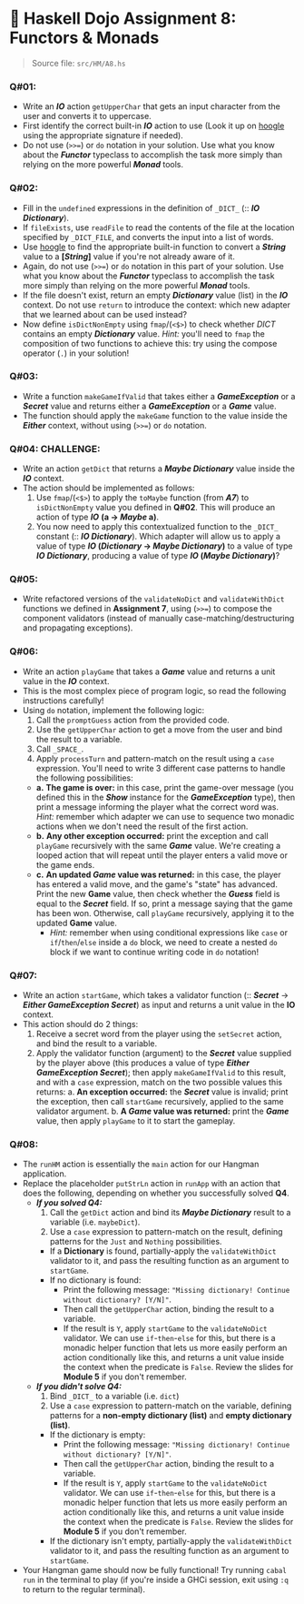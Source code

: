# 🥷 **Haskell Dojo Assignment 8: Functors & Monads**

>Source file: `src/HM/A8.hs`

### **Q#01**:
  * Write an ***IO*** action `getUpperChar` that gets an input character from the user and converts it to uppercase.
  * First identify the correct built-in ***IO*** action to use (Look it up on [hoogle](https://hoogle.haskell.org) using the appropriate signature if needed).
  * Do not use (`>>=`) or `do` notation in your solution. Use what you know about the ***Functor*** typeclass to accomplish the task more simply than relying on the more powerful ***Monad*** tools.

### **Q#02**:
  * Fill in the `undefined` expressions in the definition of `_DICT_` (:: ***IO Dictionary***).
  * If `fileExists`, use `readFile` to read the contents of the file at the location specified by `_DICT_FILE`, and converts the input into a list of words.
  * Use [hoogle](https://hoogle.haskell.org) to find the appropriate built-in function to convert a ***String*** value to a **[*String*]** value if you're not already aware of it.
  * Again, do not use (`>>=`) or `do` notation in this part of your solution. Use what you know about the ***Functor*** typeclass to accomplish the task more simply than relying on the more powerful ***Monad*** tools.
  * If the file doesn't exist, return an empty ***Dictionary*** value (list) in the ***IO*** context. Do not use `return` to introduce the context: which new adapter that we learned about can be used instead?
  * Now define `isDictNonEmpty` using `fmap`/(`<$>`) to check whether _DICT_ contains an empty ***Dictionary*** value. *Hint:* you'll need to `fmap` the composition of two functions to achieve this: try using the compose operator (`.`) in your solution!

### **Q#03**:
  * Write a function `makeGameIfValid` that takes either a ***GameException*** or a ***Secret*** value and returns either a ***GameException*** or a ***Game*** value.
  * The function should apply the `makeGame` function to the value inside the ***Either*** context, without using (`>>=`) or `do` notation.

### **Q#04: CHALLENGE**:
  * Write an action `getDict` that returns a ***Maybe Dictionary*** value inside the ***IO*** context.
  * The action should be implemented as follows:
    1. Use `fmap`/(`<$>`) to apply the `toMaybe` function (from ***A7***) to  `isDictNonEmpty` value you defined in **Q#02**. This will produce an action of type ***IO*** **(a -> *Maybe* a)**.
    2. You now need to apply this contextualized function to the `_DICT_` constant (:: ***IO Dictionary***). Which adapter will allow us to apply a value of type ***IO* (*Dictionary* -> *Maybe Dictionary*)** to a value of type ***IO Dictionary***, producing a value of type ***IO* (*Maybe Dictionary*)**?

### **Q#05**:
  * Write refactored versions of the `validateNoDict` and `validateWithDict` functions we defined in **Assignment 7**, using (`>>=`) to compose the component validators (instead of manually case-matching/destructuring and propagating exceptions).

### **Q#06**:
  * Write an action `playGame` that takes a ***Game*** value and returns a unit value in the ***IO*** context.
  * This is the most complex piece of program logic, so read the following instructions carefully!
  * Using `do` notation, implement the following logic:
    1. Call the `promptGuess` action from the provided code.
    2. Use the `getUpperChar` action to get a move from the user and bind the result to a variable.
    3. Call `_SPACE_`.
    4. Apply `processTurn` and pattern-match on the result using a `case` expression. You'll need to write 3 different case patterns to handle the following possibilities:
      * **a.** **The game is over:** in this case, print the game-over message (you defined this in the ***Show*** instance for the ***GameException*** type), then print a message informing the player what the correct word was. *Hint:* remember which adapter we can use to sequence two monadic actions when we don't need the result of the first action.
      * **b.** **Any other exception occurred:** print the exception and call `playGame` recursively with the same ***Game*** value. We're creating a looped action that will repeat until the player enters a valid move or the game ends.
      * **c.** **An updated *Game* value was returned:** in this case, the player has entered a valid move, and the game's "state" has advanced. Print the new **Game** value, then check whether the ***Guess*** field is equal to the ***Secret*** field. If so, print a message saying that the game has been won. Otherwise, call `playGame` recursively, applying it to the updated **Game** value.
        * *Hint:* remember when using conditional expressions like `case` or `if`/`then`/`else` inside a `do` block, we need to create a nested `do` block if we want to continue writing code in `do` notation!

### **Q#07:**
  * Write an action `startGame`, which takes a validator function (:: ***Secret*** -> ***Either GameException Secret***) as input and returns a unit value in the **IO** context.
  * This action should do 2 things:
    1. Receive a secret word from the player using the `setSecret` action, and bind the result to a variable.
    2. Apply the validator function (argument) to the ***Secret*** value supplied by the player above (this produces a value of type ***Either GameException Secret***); then apply `makeGameIfValid` to this result, and with a `case` expression, match on the two possible values this returns:
      a. **An exception occurred:** the ***Secret*** value is invalid; print the exception, then call `startGame` recursively, applied to the same validator argument.
      b. **A *Game* value was returned:** print the ***Game*** value, then apply `playGame` to it to start the gameplay.

### **Q#08:**
  * The `runHM` action is essentially the `main` action for our Hangman application.
  * Replace the placeholder `putStrLn` action in `runApp` with an action that does the following, depending on whether you successfully solved **Q4**.
    * ***If you solved Q4:***
      1. Call the `getDict` action and bind its ***Maybe Dictionary*** result to a variable (i.e. `maybeDict`).
      2. Use a `case` expression to pattern-match on the result, defining patterns for the `Just` and `Nothing` possibilities.
        * If a **Dictionary** is found, partially-apply the `validateWithDict` validator to it, and pass the resulting function as an argument to `startGame`.
        * If no dictionary is found:
          * Print the following message: `"Missing dictionary! Continue without dictionary? [Y/N]"`.
          * Then call the `getUpperChar` action, binding the result to a variable.
          * If the result is `Y`, apply `startGame` to the `validateNoDict` validator. We can use `if`-`then`-`else` for this, but there is a monadic helper function that lets us more easily perform an action conditionally like this, and returns a unit value inside the context when the predicate is `False`. Review the slides for **Module 5** if you don't remember.
    * ***If you didn't solve Q4:***
      1. Bind `_DICT_` to a variable (i.e. `dict`)
      2. Use a `case` expression to pattern-match on the variable, defining patterns for a **non-empty dictionary (list)** and **empty dictionary (list)**.
        * If the dictionary is empty:
          * Print the following message: `"Missing dictionary! Continue without dictionary? [Y/N]"`.
          * Then call the `getUpperChar` action, binding the result to a variable.
          * If the result is `Y`, apply `startGame` to the `validateNoDict` validator. We can use `if`-`then`-`else` for this, but there is a monadic helper function that lets us more easily perform an action conditionally like this, and returns a unit value inside the context when the predicate is `False`. Review the slides for **Module 5** if you don't remember.
        * If the dictionary isn't empty, partially-apply the `validateWithDict` validator to it, and pass the resulting function as an argument to `startGame`.
  * Your Hangman game should now be fully functional! Try running `cabal run` in the terminal to play (if you're inside a GHCi session, exit using `:q` to return to the regular terminal).